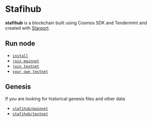 # Stafihub
**stafihub** is a blockchain built using Cosmos SDK and Tendermint and created with [Starport](https://github.com/tendermint/starport).

## Run node 

- [`install`](./doc/install.md)
- [`join mainnet`](./doc/join-mainnet.md)
- [`join testnet`](./doc/join-testnet.md)
- [`your own testnet`](./doc/your-own-testnet.md)


##  Genesis

If you are looking for historical genesis files and other data

- [`stafihub/mainnet`](http://github.com/stafihub/mainnet) 
- [`stafihub/testnet`](http://github.com/stafihub/testnet) 